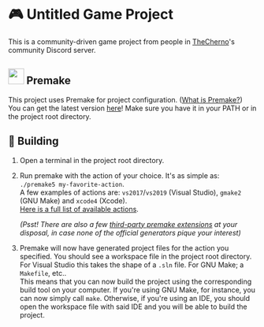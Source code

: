# 🎮 Untitled Game Project
This is a community-driven game project from people in [TheCherno](https://www.youtube.com/user/TheChernoProject)'s community Discord server.

## <img src="https://premake.github.io/premake-logo.png" width=32 /> Premake
This project uses Premake for project configuration. ([What is Premake?](https://github.com/premake/premake-core/wiki/What-Is-Premake))</br>
You can get the latest version [here](https://premake.github.io/download)! Make sure you have it in your PATH or in the project root directory.

## 🔧 Building
1. Open a terminal in the project root directory.
2. Run premake with the action of your choice. It's as simple as: `./premake5 my-favorite-action`.</br>
	A few examples of actions are: `vs2017`/`vs2019` (Visual Studio), `gmake2` (GNU Make) and `xcode4` (Xcode).</br>
    [Here is a full list of available actions](https://github.com/premake/premake-core/wiki/Using-Premake).

	*(Psst! There are also a few [third-party premake extensions](https://github.com/premake/premake-core/wiki/Modules#third-party-modules) at your disposal, in case none of the official generators pique your interest)*
3. Premake will now have generated project files for the action you specified. You should see a workspace file in the project root directory. For Visual Studio this takes the shape of a `.sln` file. For GNU Make; a `Makefile`, etc..</br>
	This means that you can now build the project using the corresponding build tool on your computer. If you're using GNU Make, for instance, you can now simply call `make`. Otherwise, if you're using an IDE, you should open the workspace file with said IDE and you will be able to build the project.
